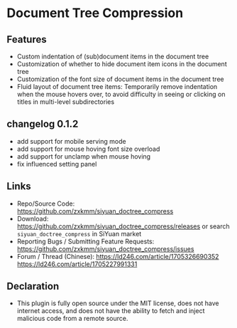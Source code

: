 # Document Tree Compression
## Features
 - Custom indentation of (sub)document items in the document tree
 - Customization of whether to hide document item icons in the document tree
 - Customization of the font size of document items in the document tree
 - Fluid layout of document tree items: Temporarily remove indentation when the mouse hovers over, to avoid difficulty in seeing or clicking on titles in multi-level subdirectories

## changelog 0.1.2
- add support for mobile serving mode
- add support for mouse hoving font size overload
- add support for unclamp when mouse hoving
- fix influenced setting panel


## Links
 - Repo/Source Code: https://github.com/zxkmm/siyuan_doctree_compress 
 - Download: https://github.com/zxkmm/siyuan_doctree_compress/releases or search `siyuan_doctree_compress` in SiYuan market
 - Reporting Bugs / Submitting Feature Requests: https://github.com/zxkmm/siyuan_doctree_compress/issues
 - Forum / Thread (Chinese): https://ld246.com/article/1705326690352 https://ld246.com/article/1705227991331

## Declaration
 - This plugin is fully open source under the MIT license, does not have internet access, and does not have the ability to fetch and inject malicious code from a remote source.
